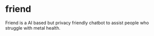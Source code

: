 # friend
Friend is a AI based but privacy friendly chatbot to assist people who struggle with metal health.
